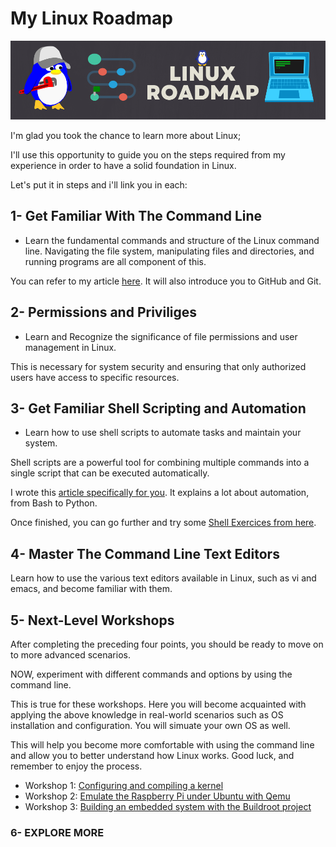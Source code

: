 #  My Linux Roadmap

<img src="banner.png">

I'm glad you took the chance to learn more about Linux; 

I'll use this opportunity to guide you on the steps required from my experience in order to have a solid foundation in Linux.

Let's put it in steps and i'll link you in each:


## 1- Get Familiar With The Command Line
- Learn the fundamental commands and structure of the Linux command line. Navigating the file system, manipulating files and directories, and running programs are all component of this. 

You can refer to my article [here](https://blog.yahya-abulhaj.dev/gitgithub-workflow-in-80-seconds#heading-linux-commands). It will also introduce you to GitHub and Git.

## 2- Permissions and Priviliges
- Learn and Recognize the significance of file permissions and user management in Linux. 

This is necessary for system security and ensuring that only authorized users have access to specific resources.

## 3- Get Familiar Shell Scripting and Automation
- Learn how to use shell scripts to automate tasks and maintain your system. 

Shell scripts are a powerful tool for combining multiple commands into a single script that can be executed automatically.

I wrote this [article specifically for you](https://blog.yahya-abulhaj.dev/mastering-python-and-bash-for-next-level-automation). It explains a lot about automation, from Bash to Python.

Once finished, you can go further and try some [Shell Exercices from here](https://github.com/Y4HYA4/UniversityLabs/blob/main/TryShellYourself.pdf).

## 4- Master The Command Line Text Editors
Learn how to use the various text editors available in Linux, such as vi and emacs, and become familiar with them.

## 5- Next-Level Workshops
After completing the preceding four points, you should be ready to move on to more advanced scenarios.

NOW, experiment with different commands and options by using the command line.

This is true for these workshops. Here you will become acquainted with applying the above knowledge in real-world scenarios such as OS installation and configuration. You will simuate your own OS as well.

This will help you become more comfortable with using the command line and allow you to better understand how Linux works. Good luck, and remember to enjoy the process.


- Workshop 1: [Configuring and compiling a kernel](workshop1/README.md)
- Workshop 2: [Emulate the Raspberry Pi under Ubuntu with Qemu](workshop2/README.md)
- Workshop 3: [Building an embedded system with the Buildroot project](workshop3/README.md)

### 6- EXPLORE MORE

